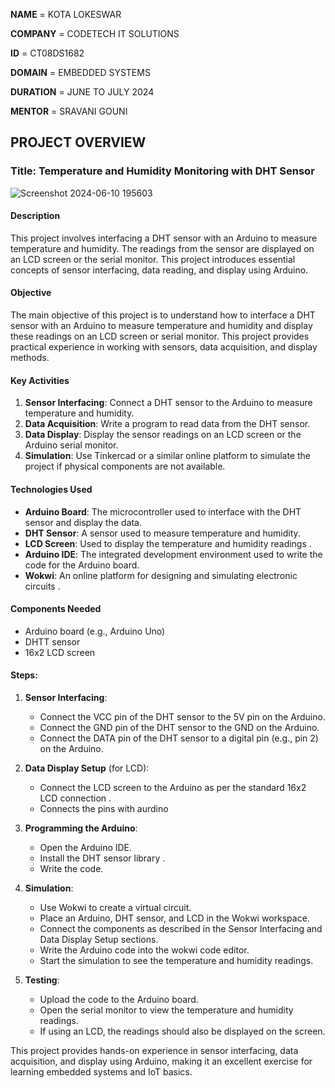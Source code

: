 **NAME**      = KOTA LOKESWAR

**COMPANY**   = CODETECH IT SOLUTIONS

**ID**        = CT08DS1682

**DOMAIN**    = EMBEDDED SYSTEMS

**DURATION**  = JUNE TO JULY 2024

**MENTOR**    = SRAVANI GOUNI



## PROJECT OVERVIEW

### Title: Temperature and Humidity Monitoring with DHT Sensor

![Screenshot 2024-06-10 195603](https://github.com/lokeswarkota/CODETECH-TASK-2/assets/172287217/219ce08f-e562-4a83-a5fc-746964e43543)


#### Description
This project involves interfacing a DHT sensor with an Arduino to measure temperature and humidity. The readings from the sensor are displayed on an LCD screen or the serial monitor. This project introduces essential concepts of sensor interfacing, data reading, and display using Arduino.

#### Objective
The main objective of this project is to understand how to interface a DHT sensor with an Arduino to measure temperature and humidity and display these readings on an LCD screen or serial monitor. This project provides practical experience in working with sensors, data acquisition, and display methods.

#### Key Activities
1. **Sensor Interfacing**: Connect a DHT sensor to the Arduino to measure temperature and humidity.
2. **Data Acquisition**: Write a program to read data from the DHT sensor.
3. **Data Display**: Display the sensor readings on an LCD screen or the Arduino serial monitor.
4. **Simulation**: Use Tinkercad or a similar online platform to simulate the project if physical components are not available.

#### Technologies Used
- **Arduino Board**: The microcontroller used to interface with the DHT sensor and display the data.
- **DHT Sensor**: A sensor used to measure temperature and humidity.
- **LCD Screen**: Used to display the temperature and humidity readings .
- **Arduino IDE**: The integrated development environment used to write the code for the Arduino board.
- **Wokwi**: An online platform for designing and simulating electronic circuits .

#### Components Needed
- Arduino board (e.g., Arduino Uno)
- DHTT sensor
- 16x2 LCD screen 


#### Steps:

1. **Sensor Interfacing**:
   - Connect the VCC pin of the DHT sensor to the 5V pin on the Arduino.
   - Connect the GND pin of the DHT sensor to the GND on the Arduino.
   - Connect the DATA pin of the DHT sensor to a digital pin (e.g., pin 2) on the Arduino.

2. **Data Display Setup** (for LCD):
   - Connect the LCD screen to the Arduino as per the standard 16x2 LCD connection .
   - Connects the pins with aurdino

3. **Programming the Arduino**:
   - Open the Arduino IDE.
   - Install the DHT sensor library .
   - Write the code.


4. **Simulation**:
   - Use Wokwi to create a virtual circuit.
   - Place an Arduino, DHT sensor, and LCD in the Wokwi workspace.
   - Connect the components as described in the Sensor Interfacing and Data Display Setup sections.
   - Write the Arduino code into the wokwi code editor.
   - Start the simulation to see the temperature and humidity readings.

5. **Testing**:
   - Upload the code to the Arduino board.
   - Open the serial monitor to view the temperature and humidity readings.
   - If using an LCD, the readings should also be displayed on the screen.

This project provides hands-on experience in sensor interfacing, data acquisition, and display using Arduino, making it an excellent exercise for learning embedded systems and IoT basics.
